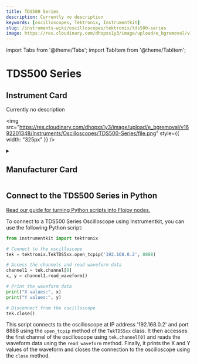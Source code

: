 ```yaml
---
title: TDS500 Series
description: Currently no description
keywords: [oscilloscopes, Tektronix, Instrumentkit]
slug: /instruments-wiki/oscilloscopes/tektronix/tds500-series
image: https://res.cloudinary.com/dhopxs1y3/image/upload/e_bgremoval/v1692201348/Instruments/Oscilloscopes/TDS500-Series/file.png
---
```


import Tabs from '@theme/Tabs';
import TabItem from '@theme/TabItem';

# TDS500 Series

## Instrument Card

<div className="flex">

<div>

Currently no description

</div>

<img src="https://res.cloudinary.com/dhopxs1y3/image/upload/e_bgremoval/v1692201348/Instruments/Oscilloscopes/TDS500-Series/file.png" style={{ width: "325px" }} />

</div>

<details>
<summary><h2>Manufacturer Card</h2></summary>

<img src="https://res.cloudinary.com/dhopxs1y3/image/upload/e_bgremoval/v1692125954/Instruments/Vendor%20Logos/Tektronix.png" style={{ width: "100%", objectFit: "cover" }} />

Tektronix, Inc., historically widely known as Tek, is an American company best known for manufacturing test and measurement devices such as [oscilloscopes](https://en.wikipedia.org/wiki/Oscilloscope), [logic analyzers](https://en.wikipedia.org/wiki/Logic_analyzer), and video and mobile test protocol equipment. <a href="https://www.tek.com/en">Website</a>.

<ul>
  <li>Headquarters: USA</li>
  <li>Yearly Revenue (millions, USD): 5800.0</li>
</ul>
</details>

## Connect to the TDS500 Series in Python

[Read our guide for turning Python scripts into Flojoy nodes.](https://docs.flojoy.ai/custom-nodes/creating-custom-node/)


<Tabs>
<TabItem value="Instrumentkit" label="Instrumentkit">

To connect to a TDS500 Series Oscilloscope using Instrumentkit, you can use the following Python script:

```python
from instrumentkit import tektronix

# Connect to the oscilloscope
tek = tektronix.TekTDS5xx.open_tcpip('192.168.0.2', 8888)

# Access the channels and read waveform data
channel1 = tek.channel[0]
x, y = channel1.read_waveform()

# Print the waveform data
print("X values:", x)
print("Y values:", y)

# Disconnect from the oscilloscope
tek.close()
```

This script connects to the oscilloscope at IP address '192.168.0.2' and port 8888 using the `open_tcpip` method of the `TekTDS5xx` class. It then accesses the first channel of the oscilloscope using `tek.channel[0]` and reads the waveform data using the `read_waveform` method. Finally, it prints the X and Y values of the waveform and closes the connection to the oscilloscope using the `close` method.

</TabItem>
</Tabs>